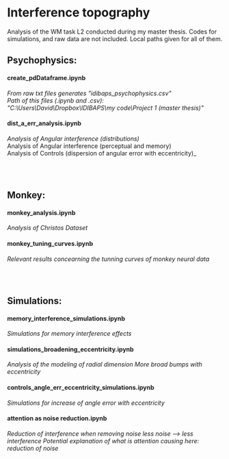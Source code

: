 # Interference topography

Analysis of the WM task L2 conducted during my master thesis.
Codes for simulations, and raw data are not included. Local paths given for all of them.

## Psychophysics:

#### create_pdDataframe.ipynb
_From raw txt files generates "idibaps_psychophysics.csv"_  
_Path of this files (.ipynb and .csv):_  
_"C:\Users\David\Dropbox\IDIBAPS\my code\Project 1 (master thesis)"_  
  
  
#### dist_a_err_analysis.ipynb  
_Analysis of Angular interference (distributions)_    
Analysis of Angular interference (perceptual and memory)  
Analysis of Controls (dispersion of angular error with eccentricity)_  

<br><br>

## Monkey:

#### monkey_analysis.ipynb  

_Analysis of Christos Dataset_

#### monkey_tuning_curves.ipynb  

_Relevant results concearning the tunning curves of monkey neural data_

<br><br>

## Simulations:

#### memory_interference_simulations.ipynb  

_Simulations for memory interference effects_


#### simulations_broadening_eccentricity.ipynb  

_Analysis of the modeling of radial dimension
More broad bumps with eccentricity_

  
#### controls_angle_err_eccentricity_simulations.ipynb  
_Simulations for increase of angle error with eccentricity_


#### attention as noise reduction.ipynb  
_Reduction of interference when removing noise
less noise --> less interference
Potential explanation of what is attention causing here: reduction of noise_



